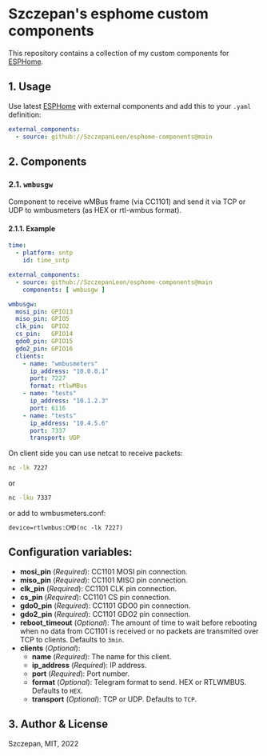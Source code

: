 # Szczepan's esphome custom components

This repository contains a collection of my custom components
for [ESPHome](https://esphome.io/).

## 1. Usage

Use latest [ESPHome](https://esphome.io/)
with external components and add this to your `.yaml` definition:

```yaml
external_components:
  - source: github://SzczepanLeon/esphome-components@main
```

## 2. Components

### 2.1. `wmbusgw`

Component to receive wMBus frame (via CC1101) and send it via TCP or UDP to wmbusmeters (as HEX or rtl-wmbus format).

#### 2.1.1. Example

```yaml
time:
  - platform: sntp
    id: time_sntp

external_components:
  - source: github://SzczepanLeon/esphome-components@main
    components: [ wmbusgw ]

wmbusgw:
  mosi_pin: GPIO13
  miso_pin: GPIO5
  clk_pin:  GPIO2
  cs_pin:   GPIO14
  gdo0_pin: GPIO15
  gdo2_pin: GPIO16
  clients:
    - name: "wmbusmeters"
      ip_address: "10.0.0.1"
      port: 7227
      format: rtlwMBus
    - name: "tests"
      ip_address: "10.1.2.3"
      port: 6116
    - name: "tests"
      ip_address: "10.4.5.6"
      port: 7337
      transport: UDP
```

On client side you can use netcat to receive packets:
```bash
nc -lk 7227
```
or
```bash
nc -lku 7337
```
or add to wmbusmeters.conf:
```
device=rtlwmbus:CMD(nc -lk 7227)
```

Configuration variables:
------------------------

- **mosi_pin** (*Required*): CC1101 MOSI pin connection.
- **miso_pin** (*Required*): CC1101 MISO pin connection.
- **clk_pin** (*Required*): CC1101 CLK pin connection.
- **cs_pin** (*Required*): CC1101 CS pin connection.
- **gdo0_pin** (*Required*): CC1101 GDO0 pin connection.
- **gdo2_pin** (*Required*): CC1101 GDO2 pin connection.
- **reboot_timeout** (*Optional*): The amount of time to wait before rebooting when no data from CC1101 is received or no packets are transmited over TCP to clients. Defaults to ``3min``.
- **clients** (*Optional*):
  - **name** (*Required*): The name for this client.
  - **ip_address** (*Required*): IP address.
  - **port** (*Required*): Port number.
  - **format** (*Optional*): Telegram format to send. HEX or RTLWMBUS. Defaults to ``HEX``.
  - **transport** (*Optional*): TCP or UDP. Defaults to ``TCP``.

## 3. Author & License

Szczepan, MIT, 2022
